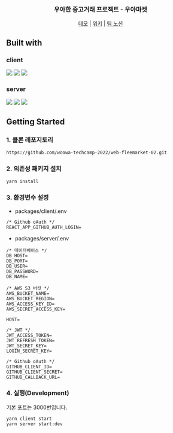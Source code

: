 <div align="center">
  <!-- 필요하시다면 로고나 이미지 추가
  <img src='https://user-images.githubusercontent.com/72490858/184244116-a5487bbe-48d1-41d0-803e-b502ce12f8ac.png' width='100px'>  
  -->
  <h3>우아한 중고거래 프로젝트 - 우아마켓</h3>
  
  [데모](http://15.164.181.228/) | [위키](https://github.com/woowa-techcamp-2022/web-fleemarket-02/wiki) | [팀 노션](https://talented-sapphire-33e.notion.site/2-0fb05219488b45b392280950aafe91cd)
</div>

## Built with
### client
<div>
<!-- ts -->
<img src="https://img.shields.io/badge/TypeScript-3178C6?style=for-the-badge&logo=TypeScript&logoColor=white">
<!-- react -->
<img src="https://img.shields.io/badge/React-61DAFB?style=for-the-badge&logo=React&logoColor=white">
<!-- emotion -->
<img src="https://img.shields.io/badge/emotion-CC6699?style=for-the-badge&logoColor=black">
</div>

### server
<div>
<!-- ts -->
<img src="https://img.shields.io/badge/TypeScript-3178C6?style=for-the-badge&logo=TypeScript&logoColor=white">
<!-- express -->
<img src="https://img.shields.io/badge/Nestjs-E0234E?style=for-the-badge&logo=Nestjs&logoColor=white">
<!-- mysql -->
<img src="https://img.shields.io/badge/mysql-4479A1?style=for-the-badge&logo=mysql&logoColor=white">
 </div>
 
## Getting Started
### 1. 클론 레포지토리

```
https://github.com/woowa-techcamp-2022/web-fleemarket-02.git
```

### 2. 의존성 패키지 설치

```
yarn install
```

### 3. 환경변수 설정
- packages/client/.env
```
/* Github oAuth */
REACT_APP_GITHUB_AUTH_LOGIN=
```

- packages/server/.env
```
/* 데이터베이스 */
DB_HOST=
DB_PORT=
DB_USER=
DB_PASSWORD=
DB_NAME=

/* AWS S3 버킷 */
AWS_BUCKET_NAME=
AWS_BUCKET_REGION=
AWS_ACCESS_KEY_ID=
AWS_SECRET_ACCESS_KEY=

HOST=

/* JWT */
JWT_ACCESS_TOKEN=
JWT_REFRESH_TOKEN=
JWT_SECRET_KEY=
LOGIN_SECRET_KEY=

/* Github oAuth */
GITHUB_CLIENT_ID=
GITHUB_CLIENT_SECRET=
GITHUB_CALLBACK_URL=
```

### 4. 실행(Development)
기본 포트는 3000번입니다.
```
yarn client start
yarn server start:dev
```

